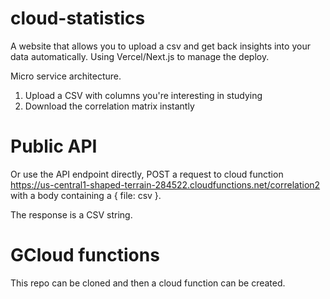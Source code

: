# cloud-statistics
A website that allows you to upload a csv and get back insights into your data automatically. Using Vercel/Next.js to manage the deploy.

Micro service architecture.
1. Upload a CSV with columns you're interesting in studying
2. Download the correlation matrix instantly

# Public API
Or use the API endpoint directly, 
POST a request to cloud function https://us-central1-shaped-terrain-284522.cloudfunctions.net/correlation2
with a body containing a { file: csv }.

The response is a CSV string.

# GCloud functions
This repo can be cloned and then a cloud function can be created. 